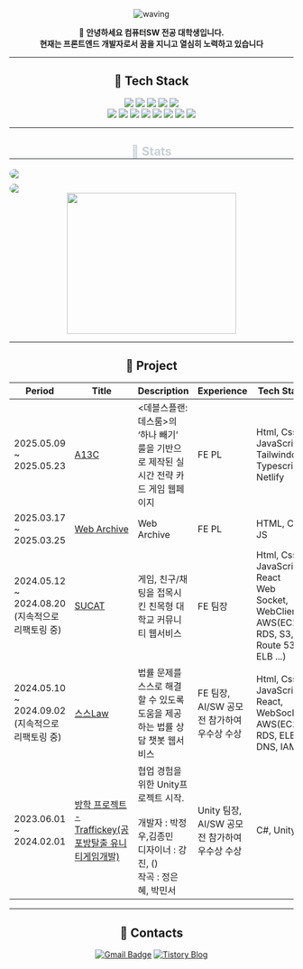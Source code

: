 
 <div align="center">
    
![waving](https://capsule-render.vercel.app/api?type=waving&height=200&text=JungwooPark&fontSize=28&fontAlign=88&fontAlignY=40&desc=@jungwoo0601&descAlign=91&color=gradient)

  
👋 **안녕하세요 컴퓨터SW 전공 대학생입니다. <br> 현재는 프론트엔드 개발자로서 꿈을 지니고 열심히 노력하고 있습니다**

---


## 💪 Tech Stack
<img src="https://img.shields.io/badge/CSS3-1572B6?style=for-the-badge&logo=CSS3&logoColor=white">
    <img src="https://img.shields.io/badge/Figma-F24E1E?style=for-the-badge&logo=Figma&logoColor=white">
    <img src="https://img.shields.io/badge/Git-F05032?style=for-the-badge&logo=Git&logoColor=white">
    <img src="https://img.shields.io/badge/Github-181717?style=for-the-badge&logo=Github&logoColor=white">
    <img src="https://img.shields.io/badge/HTML5-E34F26?style=for-the-badge&logo=HTML5&logoColor=white">
    <br/>
    <img src="https://img.shields.io/badge/jQuery-0769AD?style=for-the-badge&logo=jQuery&logoColor=white">
    <img src="https://img.shields.io/badge/Javascript-F7DF1E?style=for-the-badge&logo=Javascript&logoColor=white">
    <img src="https://img.shields.io/badge/Prettier-F7B93E?style=for-the-badge&logo=Prettier&logoColor=white">
    <img src="https://img.shields.io/badge/React-61DAFB?style=for-the-badge&logo=React&logoColor=white">
    <img src="https://img.shields.io/badge/Sass-CC6699?style=for-the-badge&logo=Sass&logoColor=white">
    <img src="https://img.shields.io/badge/TailwindCSS-06B6D4?style=for-the-badge&logo=tailwindcss&logoColor=white" />
    <img src="https://img.shields.io/badge/Unity-222324?style=for-the-badge&logo=Unity&logoColor=white">
    <img src="https://img.shields.io/badge/Python-3776AB?style=for-the-badge&logo=Python&logoColor=white">
    <br/>

---

<div style="text-align: center;">
  <h2 style="border-bottom: 1px solid #21262d; color: #c9d1d9;">🏅 Stats</h2>
  <div style="display: flex; justify-content: center; align-items: stretch; gap: 10px; flex-wrap: wrap;">
    <img 
      src="https://github-readme-stats.vercel.app/api?username=jungwoo0601&bg_color=180,326fd2,00000000&title_color=ffffff&text_color=ffffff"
      style="flex: 1; min-width: 300px; max-width: 100%; height: auto; object-fit: cover; border-radius: 10px;"
    />
    <img 
      src="https://github-readme-stats.vercel.app/api/top-langs/?username=jungwoo0601&layout=compact&bg_color=180,326fd2,00000000&title_color=ffffff&text_color=ffffff"
      style="flex: 1; min-width: 300px; max-width: 100%; height: auto; object-fit: cover; border-radius: 10px;"
    />
  </div>
</div>

<div align="center">
  <a href="https://www.gitanimals.org/en_US?utm_medium=image&utm_source=koo-jungwoo0601&utm_content=line">
    <img width="300" height="250" src="https://render.gitanimals.org/lines/jungwoo0601"/>
  </a>
</div>

---

## 🚀 Project

| Period                  | Title                                                                                                                                             | Description                                                                                | Experience                   | Tech Stack                                                                                    |
| ----------------------- | ------------------------------------------------------------------------------------------------------------------------------------------------- | ------------------------------------------------------------------------------------------ | ---------------------------- | --------------------------------------------------------------------------------------------- |
| 2025.05.09 <br>~ <br> 2025.05.23    |   [A13C](https://github.com/FRONTENDBOOTCAMP-13th/JS-13-A13C)                                | <데블스플랜: 데스룸>의 ‘하나 빼기’ 룰을 기반으로 제작된 실시간 전략 카드 게임 웹페이지   | FE PL  | Html, Css, JavaScript, Tailwindcss, Typescript, Netlify
| 2025.03.17 <br>~ <br> 2025.03.25    |   [Web Archive](https://github.com/FRONTENDBOOTCAMP-13th/coding-best)                                | Web Archive   | FE PL  | HTML, CSS, JS
| 2024.05.12 <br>~ <br> 2024.08.20 (지속적으로 리팩토링 중)      |   [SUCAT](https://github.com/Suwon-University-Community-SUCAT/sucat-front-code)                                | 게임, 친구/채팅을 접목시킨 친목형 대학교 커뮤니티 웹서비스   | FE 팀장  | Html, Css, JavaScript, React <br> Web Socket, WebClient, <br>AWS(EC2, RDS, S3, Route 53, ELB ...)                                                            |
| 2024.05.10 <br>~ <br> 2024.09.02 (지속적으로 리팩토링 중)      | [스스Law](https://github.com/HanIum2024-AILawyer/FE)                                           | 법률 문제를 스스로 해결할 수 있도록 도움을 제공하는 법률 상담 챗봇 웹서비스     | FE 팀장, <br> AI/SW 공모전 참가하여 우수상 수상  | Html, Css, JavaScript, React, WebSocket <br>AWS(EC2, RDS, ELB, DNS, IAM)                              |
| 2023.06.01 <br>~<br> 2024.02.01 | [방학 프로젝트 - Traffickey(공포방탈출 유니티게임개발)](https://github.com/jungwoo0601/Traffickey)                                   | 협업 경험을 위한 Unity프로젝트 시작.<br> <br> 개발자 : 박정우,김종민<br> 디자이너 : 강진, ()  <br> 작곡 : 정은혜, 박민서  |   Unity 팀장, AI/SW 공모전 참가하여 우수상 수상   |  C#, Unity                                                                       |

---

## 📧 Contacts

[![Gmail Badge](https://img.shields.io/badge/Gmail-d14836?style=flat-square&logo=Gmail&logoColor=white&link=mailto:pjw1346799@gmail.com)](mailto:pjw1346799@gmail.com)
[![Tistory Blog](https://img.shields.io/badge/Tistory-000000?style=flat-square&logo=tistory&logoColor=white)](https://jjongcoding.tistory.com/)


